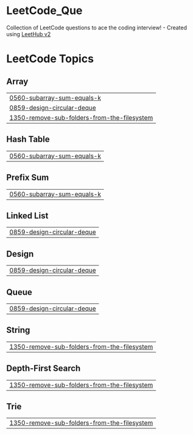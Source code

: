 # LeetCode_Que
Collection of LeetCode questions to ace the coding interview! - Created using [LeetHub v2](https://github.com/arunbhardwaj/LeetHub-2.0)

<!---LeetCode Topics Start-->
# LeetCode Topics
## Array
|  |
| ------- |
| [0560-subarray-sum-equals-k](https://github.com/spranjal3301/LeetCode_Que/tree/master/0560-subarray-sum-equals-k) |
| [0859-design-circular-deque](https://github.com/spranjal3301/LeetCode_Que/tree/master/0859-design-circular-deque) |
| [1350-remove-sub-folders-from-the-filesystem](https://github.com/spranjal3301/LeetCode_Que/tree/master/1350-remove-sub-folders-from-the-filesystem) |
## Hash Table
|  |
| ------- |
| [0560-subarray-sum-equals-k](https://github.com/spranjal3301/LeetCode_Que/tree/master/0560-subarray-sum-equals-k) |
## Prefix Sum
|  |
| ------- |
| [0560-subarray-sum-equals-k](https://github.com/spranjal3301/LeetCode_Que/tree/master/0560-subarray-sum-equals-k) |
## Linked List
|  |
| ------- |
| [0859-design-circular-deque](https://github.com/spranjal3301/LeetCode_Que/tree/master/0859-design-circular-deque) |
## Design
|  |
| ------- |
| [0859-design-circular-deque](https://github.com/spranjal3301/LeetCode_Que/tree/master/0859-design-circular-deque) |
## Queue
|  |
| ------- |
| [0859-design-circular-deque](https://github.com/spranjal3301/LeetCode_Que/tree/master/0859-design-circular-deque) |
## String
|  |
| ------- |
| [1350-remove-sub-folders-from-the-filesystem](https://github.com/spranjal3301/LeetCode_Que/tree/master/1350-remove-sub-folders-from-the-filesystem) |
## Depth-First Search
|  |
| ------- |
| [1350-remove-sub-folders-from-the-filesystem](https://github.com/spranjal3301/LeetCode_Que/tree/master/1350-remove-sub-folders-from-the-filesystem) |
## Trie
|  |
| ------- |
| [1350-remove-sub-folders-from-the-filesystem](https://github.com/spranjal3301/LeetCode_Que/tree/master/1350-remove-sub-folders-from-the-filesystem) |
<!---LeetCode Topics End-->